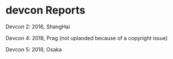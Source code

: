# devcon Reports

Devcon 2: 2016, ShangHai

Devcon 4: 2018, Prag  (not uplaoded because of a copyright issue)

Devcon 5: 2019, Osaka
